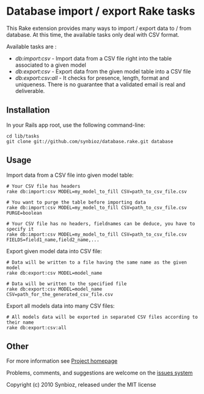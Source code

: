 Database import / export Rake tasks
===================================

This Rake extension provides many ways to import / export data to / from database. At this time, the available tasks only deal with CSV format.

Available tasks are :

* *db:import:csv* - Import data from a CSV file right into the table associated to a given model
* *db:export:csv* - Export data from the given model table into a CSV file
* *db:export:csv:all* - It checks for presence, length, format and uniqueness. There is no guarantee that a validated email is real and deliverable.

Installation
------------

In your Rails app root, use the following command-line: 

	cd lib/tasks
	git clone git://github.com/synbioz/database.rake.git database
	
Usage
-----

Import data from a CSV file into given model table:

	# Your CSV file has headers
	rake db:import:csv MODEL=my_model_to_fill CSV=path_to_csv_file.csv

	# You want to purge the table before importing data
	rake db:import:csv MODEL=my_model_to_fill CSV=path_to_csv_file.csv PURGE=boolean

	# Your CSV file has no headers, fieldnames can be deduce, you have to specify it
	rake db:import:csv MODEL=my_model_to_fill CSV=path_to_csv_file.csv FIELDS=field1_name,field2_name,...

Export given model data into CSV file:

	# Data will be written to a file having the same name as the given model
	rake db:export:csv MODEL=model_name
	
	# Data will be written to the specified file
	rake db:export:csv MODEL=model_name CSV=path_for_the_generated_csv_file.csv

Export all models data into many CSV files:
	
	# All models data will be exported in separated CSV files according to their name
	rake db:export:csv:all
	
Other
-----

For more information see [Project homepage](http://github.com/synbioz/database.rake)

Problems, comments, and suggestions are welcome on the [issues system](http://github.com/synbioz/database.rake/issues)

Copyright (c) 2010 Synbioz, released under the MIT license